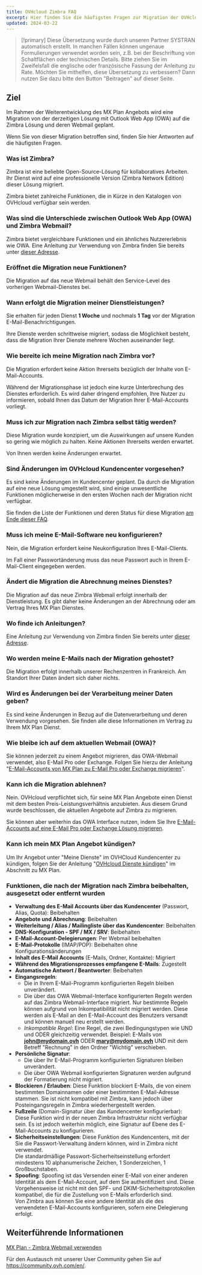 ```yaml
---
title: OVHcloud Zimbra FAQ
excerpt: Hier finden Sie die häufigsten Fragen zur Migration der OVHcloud MX Plan Dienste nach Zimbra
updated: 2024-03-22
---
```


> [!primary]
> Diese Übersetzung wurde durch unseren Partner SYSTRAN automatisch erstellt. In manchen Fällen können ungenaue Formulierungen verwendet worden sein, z.B. bei der Beschriftung von Schaltflächen oder technischen Details. Bitte ziehen Sie im Zweifelsfall die englische oder französische Fassung der Anleitung zu Rate. Möchten Sie mithelfen, diese Übersetzung zu verbessern? Dann nutzen Sie dazu bitte den Button "Beitragen" auf dieser Seite.
>

## Ziel

Im Rahmen der Weiterentwicklung des MX Plan Angebots wird eine Migration von der derzeitigen Lösung mit Outlook Web App (OWA) auf die Zimbra Lösung und deren Webmail geplant.

Wenn Sie von dieser Migration betroffen sind, finden Sie hier Antworten auf die häufigsten Fragen.

### Was ist Zimbra?

Zimbra ist eine beliebte Open-Source-Lösung für kollaboratives Arbeiten. Ihr Dienst wird auf eine professionelle Version (Zimbra Network Edition) dieser Lösung migriert.

Zimbra bietet zahlreiche Funktionen, die in Kürze in den Katalogen von OVHcloud verfügbar sein werden.

### Was sind die Unterschiede zwischen Outlook Web App (OWA) und Zimbra Webmail?

Zimbra bietet vergleichbare Funktionen und ein ähnliches Nutzererlebnis wie OWA. Eine Anleitung zur Verwendung von Zimbra finden Sie bereits unter [dieser Adresse](/pages/web_cloud/email_and_collaborative_solutions/mx_plan/email_zimbra).

### Eröffnet die Migration neue Funktionen?

Die Migration auf das neue Webmail behält den Service-Level des vorherigen Webmail-Dienstes bei.

### Wann erfolgt die Migration meiner Dienstleistungen?

Sie erhalten für jeden Dienst **1 Woche** und nochmals **1 Tag** vor der Migration E-Mail-Benachrichtigungen.

Ihre Dienste werden schrittweise migriert, sodass die Möglichkeit besteht, dass die Migration Ihrer Dienste mehrere Wochen auseinander liegt.

### Wie bereite ich meine Migration nach Zimbra vor?

Die Migration erfordert keine Aktion Ihrerseits bezüglich der Inhalte von E-Mail-Accounts.

Während der Migrationsphase ist jedoch eine kurze Unterbrechung des Dienstes erforderlich. Es wird daher dringend empfohlen, Ihre Nutzer zu informieren, sobald Ihnen das Datum der Migration Ihrer E-Mail-Accounts vorliegt.

### Muss ich zur Migration nach Zimbra selbst tätig werden?

Diese Migration wurde konzipiert, um die Auswirkungen auf unsere Kunden so gering wie möglich zu halten. Keine Aktionen Ihrerseits werden erwartet.

Von Ihnen werden keine Änderungen erwartet.

### Sind Änderungen im OVHcloud Kundencenter vorgesehen?

Es sind keine Änderungen im Kundencenter geplant. Da durch die Migration auf eine neue Lösung umgestellt wird, sind einige unwesentliche Funktionen möglicherweise in den ersten Wochen nach der Migration nicht verfügbar.

Sie finden die Liste der Funktionen und deren Status für diese Migration [am Ende dieser FAQ](#features).

### Muss ich meine E-Mail-Software neu konfigurieren?

Nein, die Migration erfordert keine Neukonfiguration Ihres E-Mail-Clients.

Im Fall einer Passwortänderung muss das neue Passwort auch in Ihrem E-Mail-Client eingegeben werden.

### Ändert die Migration die Abrechnung meines Dienstes?

Die Migration auf das neue Zimbra Webmail erfolgt innerhalb der Dienstleistung. Es gibt daher keine Änderungen an der Abrechnung oder am Vertrag Ihres MX Plan Dienstes.

### Wo finde ich Anleitungen?

Eine Anleitung zur Verwendung von Zimbra finden Sie bereits unter [dieser Adresse](/pages/web_cloud/email_and_collaborative_solutions/mx_plan/email_zimbra).

### Wo werden meine E-Mails nach der Migration gehostet?

Die Migration erfolgt innerhalb unserer Rechenzentren in Frankreich. Am Standort Ihrer Daten ändert sich daher nichts.

### Wird es Änderungen bei der Verarbeitung meiner Daten geben?

Es sind keine Änderungen in Bezug auf die Datenverarbeitung und deren Verwendung vorgesehen. Sie finden alle diese Informationen im Vertrag zu Ihrem MX Plan Dienst.

### Wie bleibe ich auf dem aktuellen Webmail (OWA)?

Sie können jederzeit zu einem Angebot migrieren, das OWA-Webmail verwendet, also E-Mail Pro oder Exchange. Folgen Sie hierzu der Anleitung "[E-Mail-Accounts von MX Plan zu E-Mail Pro oder Exchange migrieren](/pages/web_cloud/email_and_collaborative_solutions/migrating/migration_control_panel)".

### Kann ich die Migration ablehnen?

Nein. OVHcloud verpflichtet sich, für seine MX Plan Angebote einen Dienst mit dem besten Preis-Leistungsverhältnis anzubieten. Aus diesem Grund wurde beschlossen, die aktuellen Angebote auf Zimbra zu migrieren.

Sie können aber weiterhin das OWA Interface nutzen, indem Sie Ihre [E-Mail-Accounts auf eine E-Mail Pro oder Exchange Lösung migrieren](/pages/web_cloud/email_and_collaborative_solutions/migrating/migration_control_panel).

### Kann ich mein MX Plan Angebot kündigen?

Um Ihr Angebot unter "Meine Dienste" im OVHCloud Kundencenter zu kündigen, folgen Sie der Anleitung "[OVHcloud Dienste kündigen](/pages/account_and_service_management/managing_billing_payments_and_services/how_to_cancel_services#mxplan)" im Abschnitt zu MX Plan.

### Funktionen, die nach der Migration nach Zimbra beibehalten, ausgesetzt oder entfernt wurden <a name="features"></a>

- **Verwaltung des E-Mail Accounts über das Kundencenter** (Passwort, Alias, Quota): Beibehalten
- **Angebote und Abrechnung**: Beibehalten
- **Weiterleitung / Alias / Mailingliste über das Kundencenter**: Beibehalten
- **DNS-Konfiguration - SPF / MX / SRV**: Beibehalten
- **E-Mail-Account-Delegierungen**: Per Webmail beibehalten
- **E-Mail-Protokolle** (IMAP/POP): Beibehalten ohne Konfigurationsänderungen
- **Inhalt des E-Mail Accounts** (E-Mails, Ordner, Kontakte): Migriert
- **Während des Migrationsprozesses empfangene E-Mails**: Zugestellt
- **Automatische Antwort / Beantworter**: Beibehalten
- **Eingangsregeln**:
    - Die in Ihrem E-Mail-Programm konfigurierten Regeln bleiben unverändert.
    - Die über das OWA Webmail-Interface konfigurierten Regeln werden auf das Zimbra Webmail-Interface migriert. Nur bestimmte Regeln können aufgrund von Inkompatibilität nicht migriert werden. Diese werden als E-Mail an den E-Mail-Account des Benutzers versandt und können manuell neu erstellt werden.
    - *Inkompatible Regel*: Eine Regel, die zwei Bedingungstypen wie UND und ODER gleichzeitig verwendet. Beispiel: E-Mails von **john@mydomain.ovh** ODER **mary@mydomain.ovh** UND mit dem Betreff "Rechnung" in den Ordner "Wichtig" verschieben.
- **Persönliche Signatur**:
    - Die über Ihr E-Mail-Programm konfigurierten Signaturen bleiben unverändert.
    - Die über OWA Webmail konfigurierten Signaturen werden aufgrund der Formatierung nicht migriert.
- **Blockieren / Erlauben**: Diese Funktion blockiert E-Mails, die von einem bestimmten Domainnamen oder einer bestimmten E-Mail-Adresse stammen. Sie ist nicht kompatibel mit Zimbra, kann jedoch über Posteingangsregeln in Zimbra wiederhergestellt werden.
- **Fußzeile** (Domain-Signatur über das Kundencenter konfigurierbar): Diese Funktion wird in der neuen Zimbra Infrastruktur nicht verfügbar sein. Es ist jedoch weiterhin möglich, eine Signatur auf Ebene des E-Mail-Accounts zu konfigurieren.
- **Sicherheitseinstellungen**: Diese Funktion des Kundencenters, mit der Sie die Passwort-Verwaltung ändern können, wird in Zimbra nicht verwendet.<br> Die standardmäßige Passwort-Sicherheitseinstellung erfordert mindestens 10 alphanumerische Zeichen, 1 Sonderzeichen, 1 Großbuchstaben.
- **Spoofing**: Spoofing ist das Versenden einer E-Mail von einer anderen Identität als dem E-Mail-Account, auf dem Sie authentifiziert sind. Diese Vorgehensweise ist nicht mit den SPF- und DKIM-Sicherheitsprotokollen kompatibel, die für die Zustellung von E-Mails erforderlich sind.<br>Von Zimbra aus können Sie eine andere Identität als die des verwendeten E-Mail-Accounts konfigurieren, sofern eine Delegierung erfolgt.

## Weiterführende Informationen

[MX Plan - Zimbra Webmail verwenden](/pages/web_cloud/email_and_collaborative_solutions/mx_plan/email_zimbra)

Für den Austausch mit unserer User Community gehen Sie auf <https://community.ovh.com/en/>.
